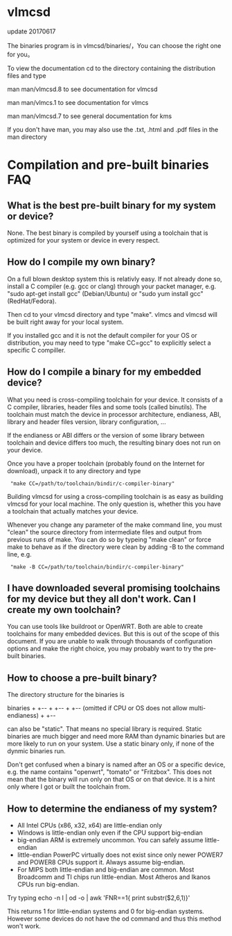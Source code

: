 # vlmcsd
update 20170617

The binaries program is in vlmcsd/binaries/，You can choose the right one for you。


To view the documentation cd to the directory containing the distribution
files and type

man man/vlmcsd.8
	to see documentation for vlmcsd

man man/vlmcs.1
	to see documentation for vlmcs

man man/vlmcsd.7
	to see general documentation for kms

If you don't have man, you may also use the .txt, .html and .pdf files
in the man directory

Compilation and pre-built binaries FAQ
======================================

What is the best pre-built binary for my system or device?
----------------------------------------------------------

None. The best binary is compiled by yourself using a toolchain that is
optimized for your system or device in every respect.


How do I compile my own binary?
-------------------------------

On a full blown desktop system this is relativly easy. If not already done so,
install a C compiler (e.g. gcc or clang) through your packet manager, e.g.
"sudo apt-get install gcc" (Debian/Ubuntu) or "sudo yum install gcc"
(RedHat/Fedora).

Then cd to your vlmcsd directory and type "make". vlmcs and vlmcsd will
be built right away for your local system.

If you installed gcc and it is not the default compiler for your OS or
distribution, you may need to type "make CC=gcc" to explicitly select a
specific C compiller.


How do I compile a binary for my embedded device?
-------------------------------------------------

What you need is cross-compiling toolchain for your device. It consists of a
C compiler, libraries, header files and some tools (called binutils). The
toolchain must match the device in processor architecture, endianess, ABI,
library and header files version, library configuration, ...

If the endianess or ABI differs or the version of some library between
toolchain and device differs too much, the resulting binary does not run
on your device.

Once you have a proper toolchain (probably found on the Internet for download),
unpack it to any directory and type

     "make CC=/path/to/toolchain/bindir/c-compiler-binary"

Building vlmcsd for using a cross-compiling toolchain is as easy as building
vlmcsd for your local machine. The only question is, whether this you have
a toolchain that actually matches your device.

Whenever you change any parameter of the make command line, you must "clean"
the source directory from intermediate files and output from previous runs
of make. You can do so by typeing "make clean" or force make to behave as if
the directory were clean by adding -B to the command line, e.g.

     "make -B CC=/path/to/toolchain/bindir/c-compiler-binary"


I have downloaded several promising toolchains for my device but they all
don't work. Can I create my own toolchain?
-------------------------------------------------------------------------

You can use tools like buildroot or OpenWRT. Both are able to create toolchains
for many embedded devices. But this is out of the scope of this document.
If you are unable to walk through thousands of configuration options and make
the right choice, you may probably want to try the pre-built binaries.


How to choose a pre-built binary?
---------------------------------

The directory structure for the binaries is

binaries
+
+--<operating system>
   +
   +--<cpu arch>
      +
      +--<endianess> (omitted if CPU or OS does not allow multi-endianess)
         +
         +--<C-library>

<C-library> can also be "static". That means no special library is required.
Static binaries are much bigger and need more RAM than dynamic binaries but
are more likely to run on your system. Use a static binary only, if none of
the dynmic binaries run.

Don't get confused when a binary is named after an OS or a specific device,
e.g. the name contains "openwrt", "tomato" or "Fritzbox". This does not mean
that the binary will run only on that OS or on that device. It is a hint only
where I got or built the toolchain from.


How to determine the endianess of my system?
--------------------------------------------

- All Intel CPUs (x86, x32, x64) are little-endian only
- Windows is little-endian only even if the CPU support big-endian
- big-endian ARM is extremely uncommon. You can safely assume little-endian
- little-endian PowerPC virtually does not exist since only newer POWER7
  and POWER8 CPUs support it. Always assume big-endian.
- For MIPS both little-endian and big-endian are common. Most Broadcomm and
  TI chips run little-endian. Most Atheros and Ikanos CPUs run big-endian.

Try typing
     echo -n I | od -o | awk 'FNR==1{ print substr($2,6,1)}'

This returns 1 for little-endian systems and 0 for big-endian systems. However
some devices do not have the od command and thus this method won't work.
